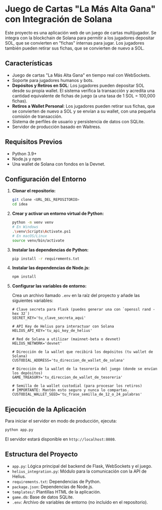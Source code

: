 # Juego de Cartas "La Más Alta Gana" con Integración de Solana

Este proyecto es una aplicación web de un juego de cartas multijugador. Se integra con la blockchain de Solana para permitir a los jugadores depositar SOL, que se convierten en "fichas" internas para jugar. Los jugadores también pueden retirar sus fichas, que se convierten de nuevo a SOL.

## Características

-   Juego de cartas "La Más Alta Gana" en tiempo real con WebSockets.
-   Soporte para jugadores humanos y bots.
-   **Depósitos y Retiros en SOL**: Los jugadores pueden depositar SOL desde su propia wallet. El sistema verifica la transacción y acredita una cantidad equivalente de fichas de juego (a una tasa de 1 SOL = 100,000 fichas).
-   **Retiros a Wallet Personal**: Los jugadores pueden retirar sus fichas, que se convierten de nuevo a SOL y se envían a su wallet, con una pequeña comisión de transacción.
-   Sistema de perfiles de usuario y persistencia de datos con SQLite.
-   Servidor de producción basado en Waitress.

## Requisitos Previos

-   Python 3.9+
-   Node.js y npm
-   Una wallet de Solana con fondos en la Devnet.

## Configuración del Entorno

1.  **Clonar el repositorio:**

    ```bash
    git clone <URL_DEL_REPOSITORIO>
    cd idea
    ```

2.  **Crear y activar un entorno virtual de Python:**

    ```bash
    python -m venv venv
    # En Windows
    .\venv\Scripts\Activate.ps1
    # En macOS/Linux
    source venv/bin/activate
    ```

3.  **Instalar las dependencias de Python:**

    ```bash
    pip install -r requirements.txt
    ```

4.  **Instalar las dependencias de Node.js:**

    ```bash
    npm install
    ```

5.  **Configurar las variables de entorno:**

    Crea un archivo llamado `.env` en la raíz del proyecto y añade las siguientes variables:

    ```env
    # Clave secreta para Flask (puedes generar una con `openssl rand -hex 32`)
    SECRET_KEY='tu_clave_secreta_aqui'

    # API Key de Helius para interactuar con Solana
    HELIUS_API_KEY='tu_api_key_de_helius'

    # Red de Solana a utilizar (mainnet-beta o devnet)
    HELIUS_NETWORK='devnet'

    # Dirección de la wallet que recibirá los depósitos (tu wallet de Solana)
    CUSTODIAL_ADDRESS='tu_direccion_de_wallet_de_solana'

    # Dirección de la wallet de la tesorería del juego (donde se envían los depósitos)
    GAME_TREASURY='tu_direccion_de_wallet_de_tesoreria'

    # Semilla de la wallet custodial (para procesar los retiros)
    # IMPORTANTE: Mantén esto seguro y nunca lo compartas.
    CUSTODIAL_WALLET_SEED='tu_frase_semilla_de_12_o_24_palabras'
    ```

## Ejecución de la Aplicación

Para iniciar el servidor en modo de producción, ejecuta:

```bash
python app.py
```

El servidor estará disponible en `http://localhost:8080`.

## Estructura del Proyecto

-   `app.py`: Lógica principal del backend de Flask, WebSockets y el juego.
-   `helius_integration.py`: Módulo para la comunicación con la API de Helius.
-   `requirements.txt`: Dependencias de Python.
-   `package.json`: Dependencias de Node.js.
-   `templates/`: Plantillas HTML de la aplicación.
-   `game.db`: Base de datos SQLite.
-   `.env`: Archivo de variables de entorno (no incluido en el repositorio).